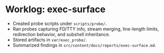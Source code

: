 # Worklog: exec-surface

- Created probe scripts under `scripts/probe/`.
- Ran probes capturing FD/TTY info, stream merging, line-length limits, redirection behavior, and
  subshell inheritance.
- Stored artifacts in `var/exec_probe/`.
- Summarized findings in `src/content/docs/reports/exec-surface.md`.
